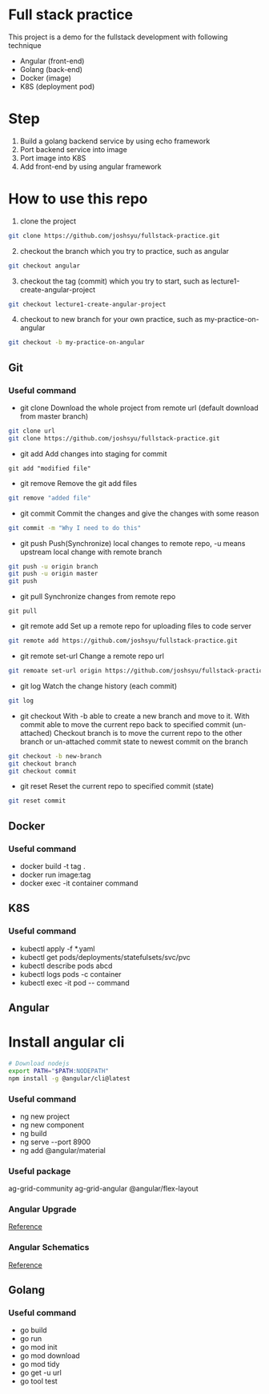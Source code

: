 # Full stack practice
This project is a demo for the fullstack development with following technique
- Angular (front-end)
- Golang (back-end)
- Docker (image)
- K8S (deployment pod)

# Step
1. Build a golang backend service by using echo framework
2. Port backend service into image
3. Port image into K8S
4. Add front-end by using angular framework

# How to use this repo

1. clone the project
```bash
git clone https://github.com/joshsyu/fullstack-practice.git
```
2. checkout the branch which you try to practice, such as angular
```bash
git checkout angular
```
3. checkout the tag (commit) which you try to start, such as lecture1-create-angular-project
```bash
git checkout lecture1-create-angular-project
```
4. checkout to new branch for your own practice, such as my-practice-on-angular
```bash
git checkout -b my-practice-on-angular
```

## Git

### Useful command
- git clone
Download the whole project from remote url (default download from master branch)
```bash
git clone url
git clone https://github.com/joshsyu/fullstack-practice.git
```
- git add
Add changes into staging for commit
```
git add "modified file"
```
- git remove
Remove the git add files
```bash
git remove "added file"
```
- git commit
Commit the changes and give the changes with some reason
```bash
git commit -m "Why I need to do this"
```
- git push
Push(Synchronize) local changes to remote repo, -u means upstream local change with remote branch
```bash
git push -u origin branch
git push -u origin master
git push
```
- git pull
Synchronize changes from remote repo
```
git pull
```
- git remote add
Set up a remote repo for uploading files to code server
```bash
git remote add https://github.com/joshsyu/fullstack-practice.git
```
- git remote set-url
Change a remote repo url
```bash
git remoate set-url origin https://github.com/joshsyu/fullstack-practice.git
```
- git log
Watch the change history (each commit)
```bash
git log
```
- git checkout
With -b able to create a new branch and move to it.
With commit able to move the current repo back to specified commit (un-attached)
Checkout branch is to move the current repo to the other branch or un-attached commit state to newest commit on the branch
```bash
git checkout -b new-branch
git checkout branch
git checkout commit
```
- git reset
Reset the current repo to specified commit (state)
```bash
git reset commit
```
## Docker
### Useful command
- docker build -t tag .
- docker run image:tag
- docker exec -it container command

## K8S
### Useful command
- kubectl apply -f *.yaml
- kubectl get pods/deployments/statefulsets/svc/pvc
- kubectl describe pods abcd
- kubectl logs pods -c container
- kubectl exec -it pod -- command

## Angular
# Install angular cli
```bash
# Download nodejs
export PATH="$PATH:NODEPATH"
npm install -g @angular/cli@latest
```
### Useful command
- ng new project
- ng new component
- ng build
- ng serve --port 8900
- ng add @angular/material

### Useful package
ag-grid-community ag-grid-angular
@angular/flex-layout

### Angular Upgrade
[Reference](https://update.angular.io/)

### Angular Schematics
[Reference](https://material.angular.io/guide/schematics)

## Golang
### Useful command
- go build
- go run
- go mod init
- go mod download
- go mod tidy
- go get -u url
- go tool test